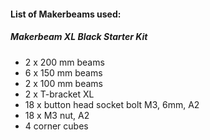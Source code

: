 #### List of Makerbeams used:
##### Makerbeam XL Black Starter Kit
*	2 x 200 mm beams
*	6 x 150 mm beams
*	2 x 100 mm beams
*	2 x T-bracket XL
*	18 x button head socket bolt M3, 6mm, A2
*	18 x M3 nut, A2
*	4 corner cubes